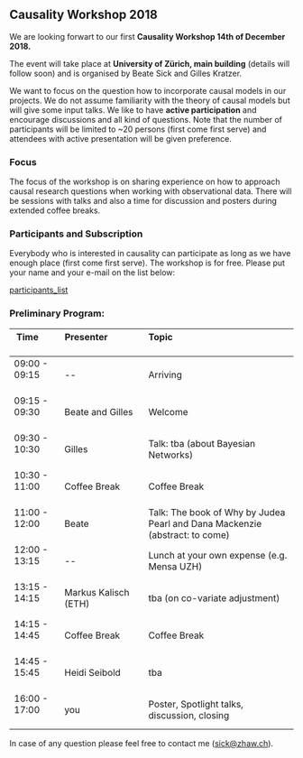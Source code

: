 
## Causality Workshop 2018 

We are looking forwart to our first **Causality Workshop 14th of December 2018.** 

The event will take place at **University of Zürich, main building** (details will follow soon) and is organised by Beate Sick and Gilles Kratzer.

We want to focus on the question how to incorporate causal models in our projects. We do not assume familiarity with the theory of causal models but will give some input talks. We like to have **active participation** and encourage discussions and all kind of questions. Note that the number of participants will be limited to ~20 persons (first come first serve) and attendees with active presentation will be given preference.  

### Focus

The focus of the workshop is on sharing experience on how to approach causal research questions when working with observational data.   There will be sessions with talks and also a time for discussion and posters during extended coffee breaks. 

### Participants and Subscription
Everybody who is interested in causality can participate as long as we have enough place (first come first serve). The workshop is for free. Please put your  name and your e-mail on the list below:

  <a href="https://docs.google.com/spreadsheets/d/152oGwHph-zKIKvuVZOR4Ws36xfrmyrhaU6WT8BvJNNM/edit?usp=sharing">participants_list</a>

### Preliminary Program: 

Time &nbsp; &nbsp; &nbsp; &nbsp; &nbsp; &nbsp; &nbsp; &nbsp; &nbsp; &nbsp; &nbsp; | Presenter &nbsp; &nbsp; &nbsp; &nbsp; &nbsp;&nbsp; &nbsp; &nbsp; &nbsp; &nbsp; &nbsp; &nbsp; &nbsp; &nbsp; &nbsp; &nbsp;&nbsp; &nbsp; &nbsp; &nbsp; &nbsp; &nbsp; | Topic &nbsp; &nbsp; &nbsp; &nbsp; &nbsp; &nbsp; &nbsp; &nbsp; &nbsp; &nbsp; &nbsp;&nbsp; &nbsp; &nbsp; &nbsp; &nbsp; &nbsp; &nbsp; &nbsp; &nbsp; &nbsp; &nbsp;&nbsp; &nbsp; &nbsp; &nbsp; &nbsp; &nbsp; &nbsp; &nbsp; &nbsp; &nbsp; &nbsp; &nbsp; &nbsp; &nbsp; &nbsp; &nbsp; &nbsp; &nbsp; &nbsp; &nbsp; &nbsp; &nbsp; &nbsp; &nbsp;
---|---|---
09:00 - 09:15 <br><br/> | --        | Arriving
09:15 - 09:30 <br><br/> | Beate and Gilles | Welcome 
09:30 - 10:30 <br><br/> | Gilles | Talk: tba (about Bayesian Networks) 
10:30 - 11:00 <br><br/> | Coffee Break | Coffee Break
11:00 - 12:00 <br><br/> | Beate | Talk: The book of Why by Judea Pearl and Dana Mackenzie (abstract: to come)
12:00 - 13:15 <br><br/> | -- | Lunch at your own expense (e.g. Mensa UZH)
13:15 - 14:15 <br><br/> | Markus Kalisch (ETH) | tba (on co-variate adjustment)
14:15 - 14:45 <br><br/> | Coffee Break | Coffee Break
14:45 - 15:45 <br><br/>  | Heidi Seibold | tba
16:00 - 17:00 <br><br/> | you | Poster, Spotlight talks, discussion, closing



In case of any question please feel free to contact me (sick@zhaw.ch).
